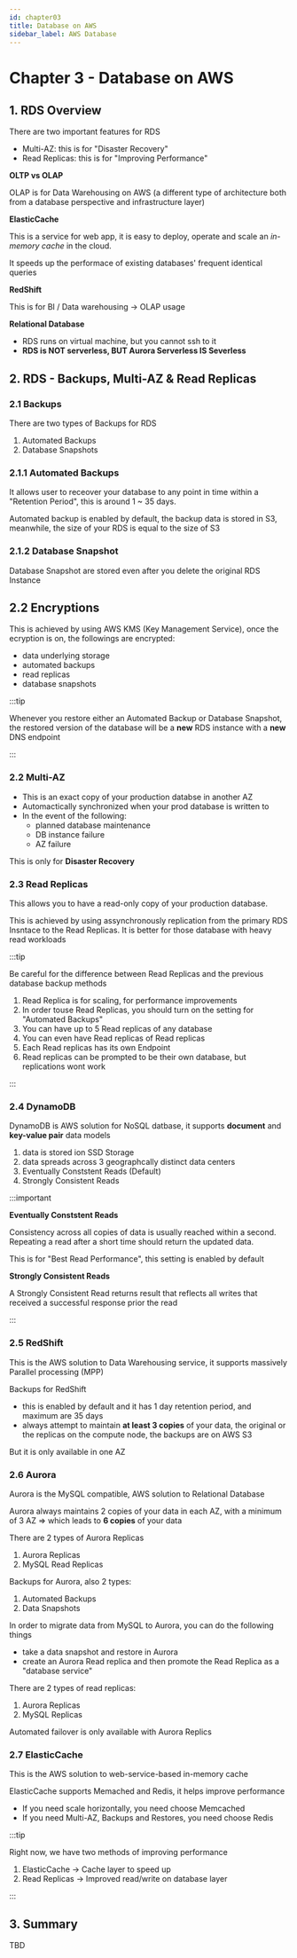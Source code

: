 ```yaml
---
id: chapter03
title: Database on AWS
sidebar_label: AWS Database
---
```


# Chapter 3 - Database on AWS

## 1. RDS Overview

There are two important features for RDS

- Multi-AZ: this is for "Disaster Recovery"
- Read Replicas: this is for "Improving Performance"

**OLTP vs OLAP**

OLAP is for Data Warehousing on AWS (a different type of architecture both from a database perspective and infrastructure layer)

**ElasticCache**

This is a service for web app, it is easy to deploy, operate and scale an *in-memory cache* in the cloud.

It speeds up the performace of existing databases' frequent identical queries

**RedShift**

This is for BI / Data warehousing -> OLAP usage

**Relational Database**

- RDS runs on virtual machine, but you cannot ssh to it
- **RDS is NOT serverless, BUT Aurora Serverless IS Severless**


## 2. RDS - Backups, Multi-AZ & Read Replicas

### 2.1 Backups

There are two types of Backups for RDS

1. Automated Backups
2. Database Snapshots

### 2.1.1 Automated Backups

It allows user to receover your database to any point in time within a  "Retention Period", this is around 1 ~ 35 days.

Automated backup is enabled by default, the backup data is stored in S3, meanwhile, the size of your RDS is equal to the size of S3


### 2.1.2 Database Snapshot

Database Snapshot are stored even after you delete the original RDS Instance

## 2.2 Encryptions

This is achieved by using AWS KMS (Key Management Service), once the ecryption is on, the followings are encrypted:

- data underlying storage
- automated backups
- read replicas
- database snapshots

:::tip

Whenever you restore either an Automated Backup or Database Snapshot, the restored version of the database will be a **new** RDS instance with a **new** DNS endpoint

:::


### 2.2 Multi-AZ

- This is an exact copy of your production databse in another AZ
- Automactically synchronized when your prod database is written to
- In the event of the following:
  - planned database maintenance
  - DB instance failure
  - AZ failure

This is only for **Disaster Recovery**


### 2.3 Read Replicas

This allows you to have a read-only copy of your production database.

This is achieved by using assynchronously replication from the primary RDS Insntace to the Read Replicas. It is better for those database with heavy read workloads


:::tip

Be careful for the difference between Read Replicas and the previous database backup methods

1. Read Replica is for scaling, for performance improvements
2. In order touse Read Replicas, you should turn on the setting for "Automated Backups"
3. You can have up to 5 Read replicas of any database
4. You can even have Read replicas of Read replicas
5. Each Read replicas has its own Endpoint
6. Read replicas can be prompted to be their own database, but replications wont work

:::



### 2.4 DynamoDB

DynamoDB is AWS solution for NoSQL datbase, it supports **document** and **key-value pair** data models

1. data is stored ion SSD Storage
2. data spreads across 3 geographcally distinct data centers
3. Eventually Conststent Reads (Default)
4. Strongly Consistent Reads

:::important

**Eventually Conststent Reads**

Consistency across all copies of data is usually reached within a second. Repeating a read after a short time should return the updated data.

This is for "Best Read Performance", this setting is enabled by default


**Strongly Consistent Reads**

A Strongly Consistent Read returns result that reflects all writes that received a successful response prior the read

:::



### 2.5 RedShift

This is the AWS solution to Data Warehousing service, it supports massively Parallel processing (MPP)

Backups for RedShift

- this is enabled by default and it has 1 day retention period, and maximum are 35 days
- always attempt to maintain **at least 3 copies** of your data, the original or the replicas on the compute node, the backups are on AWS S3

But it is only available in one AZ


### 2.6 Aurora

Aurora is the MySQL compatible, AWS solution to Relational Database

Aurora always maintains 2 copies of your data in each AZ, with a minimum of 3 AZ => which leads to **6 copies** of your data

There are 2 types of Aurora Replicas

1. Aurora Replicas
2. MySQL Read Replicas

Backups for Aurora, also 2 types:

1. Automated Backups
2. Data Snapshots

In order to migrate data from MySQL to Aurora, you can do the following things

- take a data snapshot and restore in Aurora
- create an Aurora Read replica and then promote the Read Replica as a "database service"

There are 2 types of read replicas:

1. Aurora Replicas
2. MySQL Replicas

Automated failover is only available with Aurora Replics


### 2.7 ElasticCache
This is the AWS solution to web-service-based in-memory cache

ElasticCache supports Memached and Redis, it helps improve performance

- If you need scale horizontally, you need choose Memcached
- If you need Multi-AZ, Backups and Restores, you need choose Redis


:::tip

Right now, we have two methods of improving performance

1. ElasticCache -> Cache layer to speed up
2. Read Replicas -> Improved read/write on database layer

:::


## 3. Summary

TBD





